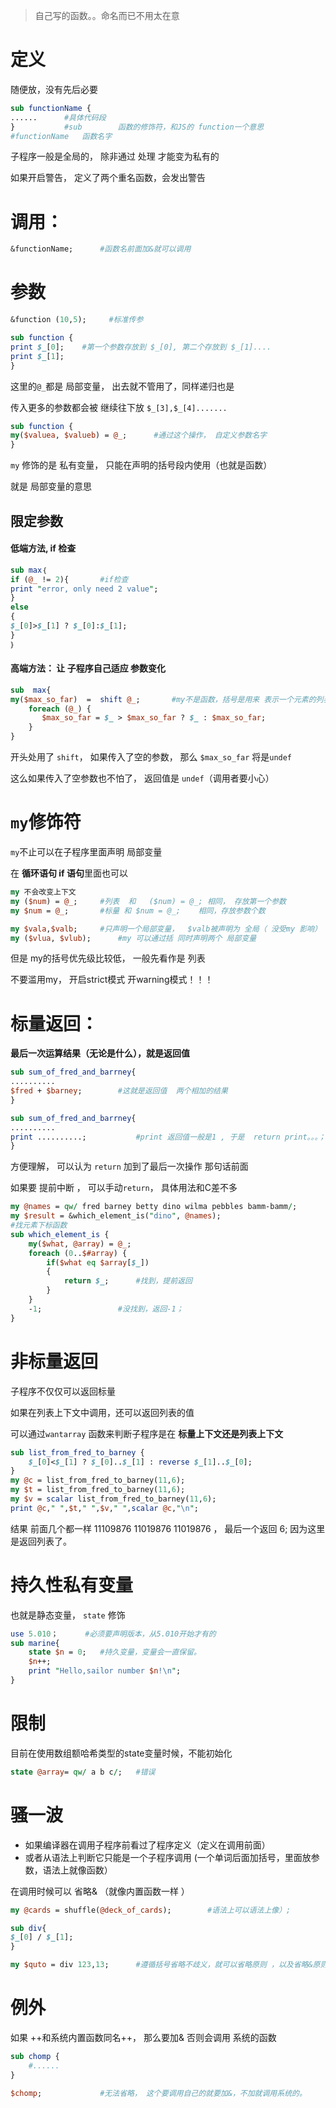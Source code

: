> 自己写的函数。。命名而已不用太在意

# 定义
随便放，没有先后必要

```perl
sub functionName {
......		#具体代码段
}			#sub		函数的修饰符，和JS的 function一个意思
#functionName	函数名字
```
子程序一般是全局的， 除非通过 处理 才能变为私有的

如果开启警告， 定义了两个重名函数，会发出警告

# 调用：

```perl
&functionName;		#函数名前面加&就可以调用
```

# 参数

```perl
&function (10,5);	  #标准传参

sub function {
print $_[0];	#第一个参数存放到 $_[0], 第二个存放到 $_[1]....
print $_[1];
}
```
这里的`@_`都是  局部变量， 出去就不管用了，同样递归也是

传入更多的参数都会被 继续往下放 `$_[3],$_[4].......`

```perl
sub function {
my($valuea, $valueb) = @_;		#通过这个操作， 自定义参数名字
}
```
`my` 修饰的是 私有变量， 只能在声明的括号段内使用（也就是函数）

就是 局部变量的意思


## 限定参数
#### 低端方法, if 检查

```perl
sub max｛
if (@_ != 2){		#if检查
print "error, only need 2 value";
}
else
{
$_[0]>$_[1] ? $_[0]:$_[1];
}
｝
```

#### 高端方法： 让 子程序自己适应 参数变化

```perl
sub  max{
my($max_so_far)  =  shift @_;		#my不是函数，括号是用来 表示一个元素的列表
    foreach (@_) {
       $max_so_far = $_ > $max_so_far ? $_ : $max_so_far;
    }
}
```

开头处用了 `shift`， 如果传入了空的参数， 那么 `$max_so_far` 将是`undef`

这么如果传入了空参数也不怕了， 返回值是 `undef`（调用者要小心）

# `my`修饰符
`my`不止可以在子程序里面声明 局部变量

在 **循环语句 if 语句**里面也可以

```perl
my 不会改变上下文
my ($num) = @_;		#列表  和   ($num) = @_; 相同， 存放第一个参数
my $num = @_;		#标量 和 $num = @_;	相同，存放参数个数

my $vala,$valb;		#只声明一个局部变量，  $valb被声明为 全局（ 没受my 影响）
my ($vlua, $vlub);		#my 可以通过括 同时声明两个 局部变量
```

但是 my的括号优先级比较低， 一般先看作是 列表

不要滥用my， 开启strict模式  开warning模式！！！



# 标量返回：
**最后一次运算结果（无论是什么），就是返回值**

```perl
sub sum_of_fred_and_barrney{
..........
$fred + $barney;		#这就是返回值  两个相加的结果
}

sub sum_of_fred_and_barrney{
..........
print ..........;			#print 返回值一般是1 , 于是  return print。。。；	返回了1；
}
```

方便理解， 可以认为 `return` 加到了最后一次操作 那句话前面

如果要  提前中断 ， 可以手动`return`， 具体用法和C差不多

```perl
my @names = qw/ fred barney betty dino wilma pebbles bamm-bamm/;
my $result = &which_element_is("dino", @names);
#找元素下标函数
sub which_element_is {
	my($what, @array) = @_;
	foreach (0..$#array) {
		if($what eq $array[$_])
		{
			return $_;		#找到，提前返回
		}
	}
	-1;					#没找到，返回-1；
}
```

# 非标量返回
子程序不仅仅可以返回标量

如果在列表上下文中调用，还可以返回列表的值

可以通过`wantarray` 函数来判断子程序是在 **标量上下文还是列表上下文**

```perl
sub list_from_fred_to_barney {
	$_[0]<$_[1] ? $_[0]..$_[1] : reverse $_[1]..$_[0];
}
my @c = list_from_fred_to_barney(11,6);
my $t = list_from_fred_to_barney(11,6);
my $v = scalar list_from_fred_to_barney(11,6);
print @c," ",$t," ",$v," ",scalar @c,"\n";
```
结果
前面几个都一样 11109876 11019876 11019876 ， 最后一个返回 6;
因为这里是返回列表了。



# 持久性私有变量
也就是静态变量， `state` 修饰

```perl
use 5.010；		#必须要声明版本，从5.010开始才有的
sub marine{
	state $n = 0;	#持久变量，变量会一直保留。
	$n++;
	print "Hello,sailor number $n!\n";
}
```

# 限制
目前在使用数组额哈希类型的state变量时候，不能初始化

```perl
state @array= qw/ a b c/;	#错误
```


# 骚一波
+ 如果编译器在调用子程序前看过了程序定义（定义在调用前面）
+ 或者从语法上判断它只能是一个子程序调用 (一个单词后面加括号，里面放参数，语法上就像函数）

在调用时候可以 省略& （就像内置函数一样 ）

```perl
my @cards = shuffle(@deck_of_cards);		#语法上可以语法上像）;

sub div{
$_[0] / $_[1];
}

my $quto = div 123,13;		#遵循括号省略不歧义，就可以省略原则 ，以及省略&原则
```

# 例外
如果 ++和系统内置函数同名++， 那么要加& 否则会调用 系统的函数

```perl
sub chomp {
    #......
}

$chomp;				#无法省略， 这个要调用自己的就要加&，不加就调用系统的。
```


